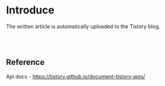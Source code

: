 # Introduce
The written article is automatically uploaded to the Tistory blog.

<br><br>

## Reference
Api docs - https://tistory.github.io/document-tistory-apis/
